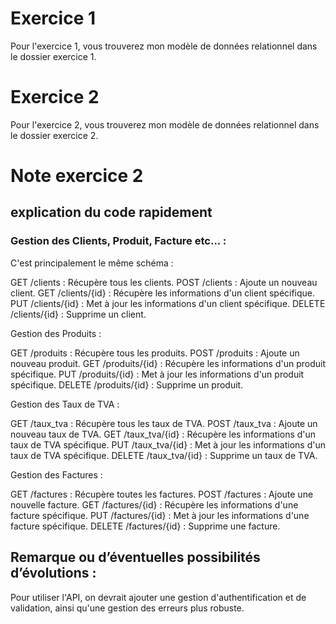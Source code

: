 # Exercice 1

Pour l'exercice 1, vous trouverez mon modèle de données relationnel dans le dossier exercice 1.


# Exercice 2

Pour l'exercice 2, vous trouverez mon modèle de données relationnel dans le dossier exercice 2.

# Note exercice 2

## explication du code rapidement

### Gestion des Clients, Produit, Facture etc... :

C'est principalement le même schéma :

GET /clients : Récupère tous les clients.
POST /clients : Ajoute un nouveau client.
GET /clients/{id} : Récupère les informations d'un client spécifique.
PUT /clients/{id} : Met à jour les informations d'un client spécifique.
DELETE /clients/{id} : Supprime un client.

Gestion des Produits :

GET /produits : Récupère tous les produits.
POST /produits : Ajoute un nouveau produit.
GET /produits/{id} : Récupère les informations d'un produit spécifique.
PUT /produits/{id} : Met à jour les informations d'un produit spécifique.
DELETE /produits/{id} : Supprime un produit.

Gestion des Taux de TVA :

GET /taux_tva : Récupère tous les taux de TVA.
POST /taux_tva : Ajoute un nouveau taux de TVA.
GET /taux_tva/{id} : Récupère les informations d'un taux de TVA spécifique.
PUT /taux_tva/{id} : Met à jour les informations d'un taux de TVA spécifique.
DELETE /taux_tva/{id} : Supprime un taux de TVA.

Gestion des Factures :

GET /factures : Récupère toutes les factures.
POST /factures : Ajoute une nouvelle facture.
GET /factures/{id} : Récupère les informations d'une facture spécifique.
PUT /factures/{id} : Met à jour les informations d'une facture spécifique.
DELETE /factures/{id} : Supprime une facture.


## Remarque ou  d’éventuelles possibilités d’évolutions :

Pour utiliser l'API, on devrait ajouter une gestion d'authentification et de validation,
ainsi qu'une gestion des erreurs plus robuste. 
